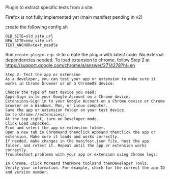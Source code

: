Plugin to extract specific texts from a site.

Firefox is not fully implemented yet (main manifest pending in v2)

create the following config.sh


```
OLD_SITE=old_site_url
NEW_SITE=new_site_url
TEXT_ANCHOR=text_needle
```

Run `create-plugin-zip.sh` to create the plugin with latest code. No external dependencies needed.
To load extension to chrome, follow Step 2 at https://support.google.com/chrome/a/answer/2714278?hl=en

```
Step 2: Test the app or extension
As a developer, you can test your app or extension to make sure it works in Chrome browser or on a ChromeOS device.

Choose the type of test device you need:
Apps—Sign in to your Google Account on a Chrome device.
Extensions—Sign in to your Google Account on a Chrome device or Chrome browser on a Windows, Mac, or Linux computer.
Save the app or extension folder on your test device.
Go to chrome://extensions/.
At the top right, turn on Developer mode.
Click Load unpacked.
Find and select the app or extension folder.
Open a new tab in Chromeand thenclick Appsand thenclick the app or extension. Make sure it loads and works correctly.
If needed, make changes in the manifest.json file, host the app folder, and retest it. Repeat until the app or extension works correctly.
Troubleshoot problems with your app or extension using Chrome logs:

In Chrome, click Moreand thenMore toolsand thenDeveloper Tools.
Verify your information. For example, check for the correct the app ID and version number.
```
